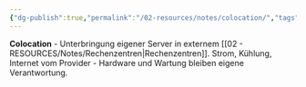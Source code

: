 ```yaml
---
{"dg-publish":true,"permalink":"/02-resources/notes/colocation/","tags":["infrastruktur/miete","informatik/server/untergebracht","informatik/hardware"],"noteIcon":"","updated":"2025-09-10T17:01:52.000+02:00"}
---
```



**Colocation** - Unterbringung eigener Server in externem [[02 - RESOURCES/Notes/Rechenzentren\|Rechenzentren]].
Strom, Kühlung, Internet vom Provider - Hardware und Wartung bleiben eigene Verantwortung.
